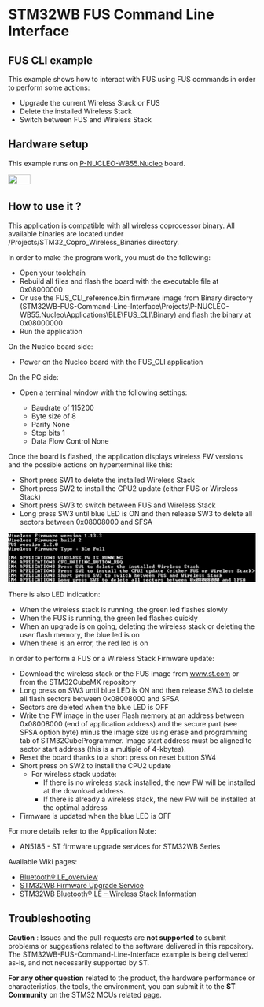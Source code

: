 # STM32WB FUS Command Line Interface 

## FUS CLI example

This example shows how to interact with FUS using FUS commands in order to perform some actions:
  * Upgrade the current Wireless Stack or FUS 
  * Delete the installed Wireless Stack
  * Switch between FUS and Wireless Stack

## Hardware setup

This example runs on [P-NUCLEO-WB55.Nucleo](https://www.st.com/en/evaluation-tools/nucleo-wb55rg.html) board.

<img src="https://www.st.com/bin/ecommerce/api/image.PF270410.en.feature-description-include-personalized-no-cpn-large.jpg" width="30%" height="30%">


## How to use it ?

This application is compatible with all wireless coprocessor binary.
All available binaries are located under /Projects/STM32_Copro_Wireless_Binaries directory.

In order to make the program work, you must do the following:
 * Open your toolchain 
 * Rebuild all files and flash the board with the executable file at 0x08000000
 * Or use the FUS_CLI_reference.bin firmware image from Binary directory (STM32WB-FUS-Command-Line-Interface\Projects\P-NUCLEO-WB55.Nucleo\Applications\BLE\FUS_CLI\Binary) and flash the binary at 0x08000000
 * Run the application

On the Nucleo board side:
 * Power on the Nucleo board with the FUS_CLI application

On the PC side:
 * Open a terminal window with the following settings:

   * Baudrate of 115200
   * Byte size of 8
   * Parity None
   * Stop bits 1
   * Data Flow Control None

 Once the board is flashed, the application displays wireless FW versions and the possible actions on hyperterminal like this:
   * Short press SW1 to delete the installed Wireless Stack
   * Short press SW2 to install the CPU2 update (either FUS or Wireless Stack)
   * Short press SW3 to switch between FUS and Wireless Stack
   * Long press SW3 until blue LED is ON and then release SW3 to delete all sectors between 0x08008000 and SFSA

![ws_running](Utilities/Media/Images/ws_running.PNG)

There is also LED indication:
 * When the wireless stack is running, the green led flashes slowly
 * When the FUS is running, the green led flashes quickly
 * When an upgrade is on going, deleting the wireless stack or deleting the user flash memory, the blue led is on 
 * When there is an error, the red led is on 

In order to perform a FUS or a Wireless Stack Firmware update:
 * Download the wireless stack or the FUS image from www.st.com or from the STM32CubeMX repository
 * Long press on SW3 until blue LED is ON and then release SW3 to delete all flash sectors between 0x08008000 and SFSA
 * Sectors are deleted when the blue LED is OFF
 * Write the FW image in the user Flash memory at an address between 0x08008000 (end of application address) and the secure part (see SFSA option byte) minus the image size using erase and programming tab of STM32CubeProgrammer. Image start address must be aligned to sector start address (this is a multiple of 4-kbytes).
 * Reset the board thanks to a short press on reset button SW4   
 * Short press on SW2 to install the CPU2 update
   * For wireless stack update:
	 * If there is no wireless stack installed, the new FW will be installed at the download address.
	 * If there is already a wireless stack, the new FW will be installed at the optimal address
 * Firmware is updated when the blue LED is OFF

For more details refer to the Application Note: 
  * AN5185 - ST firmware upgrade services for STM32WB Series

Available Wiki pages:
  * [Bluetooth® LE_overview](https://wiki.st.com/stm32mcu/wiki/Connectivity:BLE_overview) 
  * [STM32WB Firmware Upgrade Service](https://wiki.st.com/stm32mcu/wiki/Connectivity:STM32WB_FUS) 
  * [STM32WB Bluetooth® LE – Wireless Stack Information](https://wiki.st.com/stm32mcu/wiki/Connectivity:STM32WB_BLE_Wireless_Stack)

## Troubleshooting

**Caution** : Issues and the pull-requests are **not supported** to submit problems or suggestions related to the software delivered in this repository. The STM32WB-FUS-Command-Line-Interface example is being delivered as-is, and not necessarily supported by ST.

**For any other question** related to the product, the hardware performance or characteristics, the tools, the environment, you can submit it to the **ST Community** on the STM32 MCUs related [page](https://community.st.com/s/topic/0TO0X0000003fOMWAY/stm32wb).
